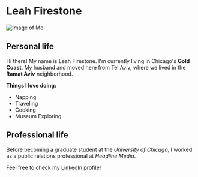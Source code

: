 # Leah Firestone
![Image of Me](https://github.com/leahvf/hw01/blob/master/leah.jpeg?raw=true)
## Personal life
Hi there! My name is Leah Firestone. I'm currently living in Chicago's **Gold Coast**. My husband and moved here from Tel Aviv, where we lived in the **Ramat Aviv** neighborhood.

**Things I love doing:**
* Napping
* Traveling
* Cooking
* Museum Exploring 

## Professional life
Before becoming a graduate student at the *University of Chicago*, I worked as a public relations professional at *Headline Media*. 

Feel free to check my [LinkedIn](https://www.linkedin.com/in/leahvfirestone/) profile!

